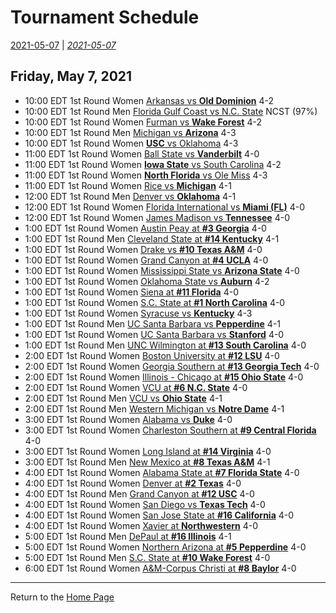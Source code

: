 # Tournament Schedule  

[2021-05-07](./05-08.md) | *[2021-05-07](./05-07.md)*  

## Friday, May 7, 2021  

- 10:00 EDT 1st Round Women [Arkansas vs <b>Old Dominion</b>](#) 4-2  
- 10:00 EDT 1st Round Men   [Florida Gulf Coast vs N.C. State](#) NCST (97%)  
- 10:00 EDT 1st Round Women [Furman vs <b>Wake Forest</b>](#) 4-2  
- 10:00 EDT 1st Round Men   [Michigan vs <b>Arizona</b>](#) 4-3  
- 10:00 EDT 1st Round Women [<b>USC</b> vs Oklahoma](#) 4-3  
- 11:00 EDT 1st Round Women [Ball State vs <b>Vanderbilt</b>](#) 4-0  
- 11:00 EDT 1st Round Women [<b>Iowa State</b> vs South Carolina](#) 4-2  
- 11:00 EDT 1st Round Women [<b>North Florida</b> vs Ole Miss](#) 4-3  
- 11:00 EDT 1st Round Women [Rice vs <b>Michigan</b>](#) 4-1  
- 12:00 EDT 1st Round Men   [Denver vs <b>Oklahoma</b>](#) 4-1  
- 12:00 EDT 1st Round Women [Florida International vs <b>Miami (FL)</b>](#) 4-0  
- 12:00 EDT 1st Round Women [James Madison vs <b>Tennessee</b>](#) 4-0  
- 1:00 EDT 1st Round Women [Austin Peay at <b>#3 Georgia</b>](#) 4-0  
- 1:00 EDT 1st Round Men   [Cleveland State at <b>#14 Kentucky</b>](#) 4-1  
- 1:00 EDT 1st Round Women [Drake vs <b>#10 Texas A&M</b>](#) 4-0  
- 1:00 EDT 1st Round Women [Grand Canyon at <b>#4 UCLA</b>](#) 4-0  
- 1:00 EDT 1st Round Women [Mississippi State vs <b>Arizona State</b>](#) 4-0  
- 1:00 EDT 1st Round Women [Oklahoma State vs <b>Auburn</b>](#) 4-2  
- 1:00 EDT 1st Round Women [Siena at <b>#11 Florida</b>](#) 4-0  
- 1:00 EDT 1st Round Women [S.C. State at <b>#1 North Carolina</b>](#) 4-0  
- 1:00 EDT 1st Round Women [Syracuse vs <b>Kentucky</b>](#) 4-3  
- 1:00 EDT 1st Round Men   [UC Santa Barbara vs <b>Pepperdine</b>](#) 4-1  
- 1:00 EDT 1st Round Women [UC Santa Barbara vs <b>Stanford</b>](#) 4-0  
- 1:00 EDT 1st Round Men   [UNC Wilmington at <b>#13 South Carolina</b>](#) 4-0  
- 2:00 EDT 1st Round Women [Boston University at <b>#12 LSU</b>](#) 4-0  
- 2:00 EDT 1st Round Women [Georgia Southern at <b>#13 Georgia Tech</b>](#) 4-0  
- 2:00 EDT 1st Round Women [Illinois - Chicago at <b>#15 Ohio State</b>](#) 4-0  
- 2:00 EDT 1st Round Women [VCU at <b>#6 N.C. State</b>](#) 4-0  
- 2:00 EDT 1st Round Men   [VCU vs <b>Ohio State</b>](#) 4-1  
- 2:00 EDT 1st Round Men   [Western Michigan vs <b>Notre Dame</b>](#) 4-1  
- 3:00 EDT 1st Round Women [Alabama vs <b>Duke</b>](#) 4-0  
- 3:00 EDT 1st Round Women [Charleston Southern at <b>#9 Central Florida</b>](#) 4-0  
- 3:00 EDT 1st Round Women [Long Island at <b>#14 Virginia</b>](#) 4-0  
- 3:00 EDT 1st Round Men   [New Mexico at <b>#8 Texas A&M</b>](#) 4-1  
- 4:00 EDT 1st Round Women [Alabama State at <b>#7 Florida State</b>](#) 4-0  
- 4:00 EDT 1st Round Women [Denver at <b>#2 Texas</b>](#) 4-0  
- 4:00 EDT 1st Round Men   [Grand Canyon at <b>#12 USC</b>](#) 4-0  
- 4:00 EDT 1st Round Women [San Diego vs <b>Texas Tech</b>](#) 4-0  
- 4:00 EDT 1st Round Women [San Jose State at <b>#16 California</b>](#) 4-0  
- 4:00 EDT 1st Round Women [Xavier at <b>Northwestern</b>](#) 4-0  
- 5:00 EDT 1st Round Men   [DePaul at <b>#16 Illinois</b>](#) 4-1  
- 5:00 EDT 1st Round Women [Northern Arizona at <b>#5 Pepperdine</b>](#) 4-0  
- 5:00 EDT 1st Round Men   [S.C. State at <b>#10 Wake Forest</b>](#) 4-0  
- 6:00 EDT 1st Round Women [A&M-Corpus Christi at <b>#8 Baylor</b>](#) 4-0  
  
------
Return to the [Home Page](../../index.md)
